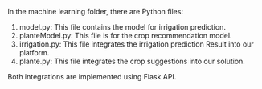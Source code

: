 In the machine learning folder, there are Python files:

1. model.py: This file contains the model for irrigation prediction.
2. planteModel.py: This file is for the crop recommendation model.
2. irrigation.py: This file integrates the irrigation prediction Result into our platform.
3. plante.py: This file integrates the crop suggestions into our solution.

Both integrations are implemented using Flask API.
